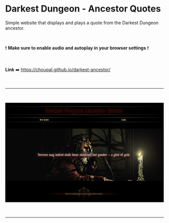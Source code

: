 # Darkest Dungeon - Ancestor Quotes

Simple website that displays and plays a quote from the Darkest Dungeon ancestor.

<br>

:exclamation: __Make sure to enable audio and autoplay in your browser settings__ :exclamation:

<br>

__Link__ :arrow_right: https://choupal.github.io/darkest-ancestor/

<br>

---

<br>

![cover](cover.JPG)

<br>

---